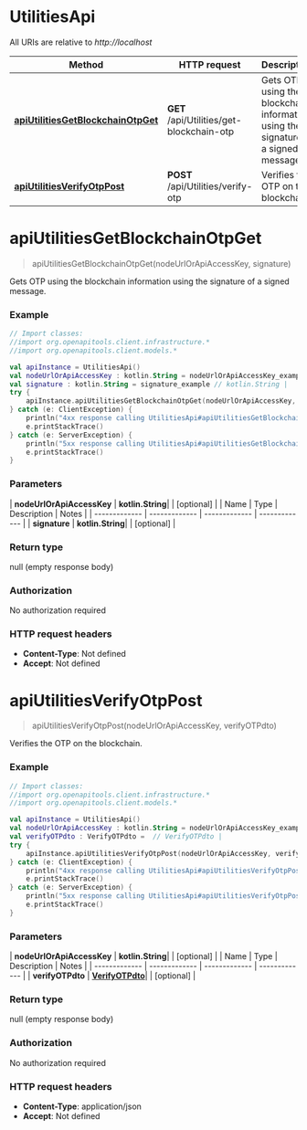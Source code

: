# UtilitiesApi

All URIs are relative to *http://localhost*

| Method | HTTP request | Description |
| ------------- | ------------- | ------------- |
| [**apiUtilitiesGetBlockchainOtpGet**](UtilitiesApi.md#apiUtilitiesGetBlockchainOtpGet) | **GET** /api/Utilities/get-blockchain-otp | Gets OTP using the blockchain information using the signature of a signed message. |
| [**apiUtilitiesVerifyOtpPost**](UtilitiesApi.md#apiUtilitiesVerifyOtpPost) | **POST** /api/Utilities/verify-otp | Verifies the OTP on the blockchain. |


<a id="apiUtilitiesGetBlockchainOtpGet"></a>
# **apiUtilitiesGetBlockchainOtpGet**
> apiUtilitiesGetBlockchainOtpGet(nodeUrlOrApiAccessKey, signature)

Gets OTP using the blockchain information using the signature of a signed message.

### Example
```kotlin
// Import classes:
//import org.openapitools.client.infrastructure.*
//import org.openapitools.client.models.*

val apiInstance = UtilitiesApi()
val nodeUrlOrApiAccessKey : kotlin.String = nodeUrlOrApiAccessKey_example // kotlin.String | 
val signature : kotlin.String = signature_example // kotlin.String | 
try {
    apiInstance.apiUtilitiesGetBlockchainOtpGet(nodeUrlOrApiAccessKey, signature)
} catch (e: ClientException) {
    println("4xx response calling UtilitiesApi#apiUtilitiesGetBlockchainOtpGet")
    e.printStackTrace()
} catch (e: ServerException) {
    println("5xx response calling UtilitiesApi#apiUtilitiesGetBlockchainOtpGet")
    e.printStackTrace()
}
```

### Parameters
| **nodeUrlOrApiAccessKey** | **kotlin.String**|  | [optional] |
| Name | Type | Description  | Notes |
| ------------- | ------------- | ------------- | ------------- |
| **signature** | **kotlin.String**|  | [optional] |

### Return type

null (empty response body)

### Authorization

No authorization required

### HTTP request headers

 - **Content-Type**: Not defined
 - **Accept**: Not defined

<a id="apiUtilitiesVerifyOtpPost"></a>
# **apiUtilitiesVerifyOtpPost**
> apiUtilitiesVerifyOtpPost(nodeUrlOrApiAccessKey, verifyOTPdto)

Verifies the OTP on the blockchain.

### Example
```kotlin
// Import classes:
//import org.openapitools.client.infrastructure.*
//import org.openapitools.client.models.*

val apiInstance = UtilitiesApi()
val nodeUrlOrApiAccessKey : kotlin.String = nodeUrlOrApiAccessKey_example // kotlin.String | 
val verifyOTPdto : VerifyOTPdto =  // VerifyOTPdto | 
try {
    apiInstance.apiUtilitiesVerifyOtpPost(nodeUrlOrApiAccessKey, verifyOTPdto)
} catch (e: ClientException) {
    println("4xx response calling UtilitiesApi#apiUtilitiesVerifyOtpPost")
    e.printStackTrace()
} catch (e: ServerException) {
    println("5xx response calling UtilitiesApi#apiUtilitiesVerifyOtpPost")
    e.printStackTrace()
}
```

### Parameters
| **nodeUrlOrApiAccessKey** | **kotlin.String**|  | [optional] |
| Name | Type | Description  | Notes |
| ------------- | ------------- | ------------- | ------------- |
| **verifyOTPdto** | [**VerifyOTPdto**](VerifyOTPdto.md)|  | [optional] |

### Return type

null (empty response body)

### Authorization

No authorization required

### HTTP request headers

 - **Content-Type**: application/json
 - **Accept**: Not defined

